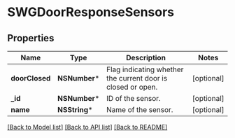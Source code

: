 # SWGDoorResponseSensors

## Properties
Name | Type | Description | Notes
------------ | ------------- | ------------- | -------------
**doorClosed** | **NSNumber*** | Flag indicating whether the current door is closed or open. | [optional] 
**_id** | **NSNumber*** | ID of the sensor. | [optional] 
**name** | **NSString*** | Name of the sensor. | [optional] 

[[Back to Model list]](../README.md#documentation-for-models) [[Back to API list]](../README.md#documentation-for-api-endpoints) [[Back to README]](../README.md)


